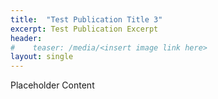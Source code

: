 ```yaml
---
title:  "Test Publication Title 3"
excerpt: Test Publication Excerpt
header:
#    teaser: /media/<insert image link here>
layout: single    
---
```


Placeholder Content